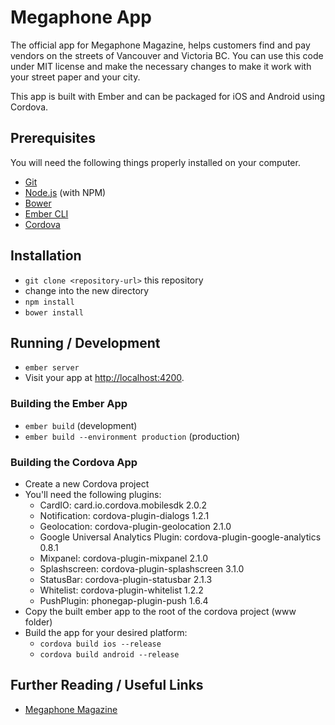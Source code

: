 # Megaphone App

The official app for Megaphone Magazine, helps customers find and pay vendors on the streets of Vancouver and Victoria BC. You can use this code under MIT license and make the necessary changes to make it work with your street paper and your city.

This app is built with Ember and can be packaged for iOS and Android using Cordova.

## Prerequisites

You will need the following things properly installed on your computer.

* [Git](http://git-scm.com/)
* [Node.js](http://nodejs.org/) (with NPM)
* [Bower](http://bower.io/)
* [Ember CLI](http://www.ember-cli.com/)
* [Cordova](https://cordova.apache.org/)

## Installation

* `git clone <repository-url>` this repository
* change into the new directory
* `npm install`
* `bower install`

## Running / Development

* `ember server`
* Visit your app at [http://localhost:4200](http://localhost:4200).

### Building the Ember App

* `ember build` (development)
* `ember build --environment production` (production)

### Building the Cordova App

* Create a new Cordova project
* You'll need the following plugins:
  * CardIO: card.io.cordova.mobilesdk 2.0.2 
  * Notification: cordova-plugin-dialogs 1.2.1
  * Geolocation: cordova-plugin-geolocation 2.1.0
  * Google Universal Analytics Plugin: cordova-plugin-google-analytics 0.8.1
  * Mixpanel: cordova-plugin-mixpanel 2.1.0
  * Splashscreen: cordova-plugin-splashscreen 3.1.0
  * StatusBar: cordova-plugin-statusbar 2.1.3
  * Whitelist: cordova-plugin-whitelist 1.2.2
  * PushPlugin: phonegap-plugin-push 1.6.4
* Copy the built ember app to the root of the cordova project (www folder)
* Build the app for your desired platform:
  * `cordova build ios --release`
  * `cordova build android --release`

## Further Reading / Useful Links

* [Megaphone Magazine](http://www.megaphonemagazine.com/)
